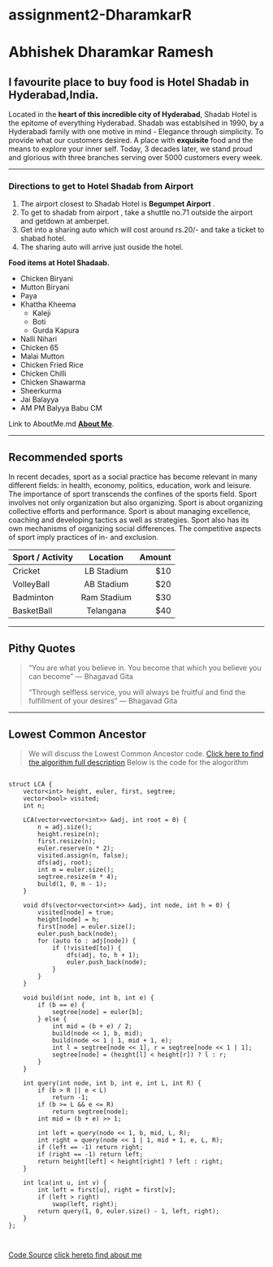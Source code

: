 # assignment2-DharamkarR

# Abhishek Dharamkar Ramesh

## I favourite place to buy food is Hotel Shadab in Hyderabad,India.

Located in the **heart of this incredible city of Hyderabad**, Shadab Hotel is the epitome of everything Hyderabad. Shadab was establsihed in 1990, by a Hyderabadi family with one motive in mind - Elegance through simplicity. To provide what our customers desired. A place with **exquisite** food and the means to explore your inner self. Today, 3 decades later, we stand proud and glorious with three branches serving over 5000 customers every week.


---

### Directions to get to Hotel Shadab from Airport

1. The airport closest to Shadab Hotel is **Begumpet Airport** .
2. To get to shadab from airport , take a shuttle  no.71 outside the airport and getdown at amberpet.
3. Get into a sharing auto which will cost around rs.20/- and take a ticket to shabad hotel.
4. The sharing auto will arrive just ouside the hotel.

**Food items at Hotel Shadaab.**

- Chicken Biryani
- Mutton Biryani
- Paya
- Khattha Kheema
    - Kaleji
    - Boti 
    - Gurda Kapura
- Nalli Nihari
- Chicken 65
- Malai Mutton
- Chicken Fried Rice
- Chicken Chilli
- Chicken Shawarma
- Sheerkurma
- Jai Balayya
- AM PM Balyya Babu CM

Link to AboutMe.md **[About Me](https://github.com/s546553/assignment2-DharamkarR/blob/main/AboutMe.md)**.

---
## Recommended sports

In recent decades, sport as a social practice has become relevant in many different fields: in health, economy, politics, education, work and leisure. The importance of sport transcends the confines of the sports field. Sport involves not only organization but also organizing. Sport is about organizing collective efforts and performance. Sport is about managing excellence, coaching and developing tactics as well as strategies. Sport also has its own mechanisms of organizing social differences. The competitive aspects of sport imply practices of in- and exclusion.


| Sport / Activity |  Location   | Amount |
| :--------------- | :---------: | -----: |
|     Cricket      | LB Stadium  |   $10  |
|    VolleyBall    | AB Stadium  |   $20  |
|    Badminton     | Ram Stadium |   $30  |
|    BasketBall    | Telangana   |   $40  |

---

## Pithy Quotes

> “You are what you believe in. You become that which you believe you can become” ― Bhagavad Gita
>
> “Through selfless service, you will always be fruitful and find the fulfillment of your desires” ― Bhagavad Gita
>

---
## Lowest Common Ancestor

> We will discuss the Lowest Common Ancestor code.
[Click here to find the algorithm full description](https://cp-algorithms.com/graph/lca.html)
Below is the code for the alogorithm

```

struct LCA {
    vector<int> height, euler, first, segtree;
    vector<bool> visited;
    int n;

    LCA(vector<vector<int>> &adj, int root = 0) {
        n = adj.size();
        height.resize(n);
        first.resize(n);
        euler.reserve(n * 2);
        visited.assign(n, false);
        dfs(adj, root);
        int m = euler.size();
        segtree.resize(m * 4);
        build(1, 0, m - 1);
    }

    void dfs(vector<vector<int>> &adj, int node, int h = 0) {
        visited[node] = true;
        height[node] = h;
        first[node] = euler.size();
        euler.push_back(node);
        for (auto to : adj[node]) {
            if (!visited[to]) {
                dfs(adj, to, h + 1);
                euler.push_back(node);
            }
        }
    }

    void build(int node, int b, int e) {
        if (b == e) {
            segtree[node] = euler[b];
        } else {
            int mid = (b + e) / 2;
            build(node << 1, b, mid);
            build(node << 1 | 1, mid + 1, e);
            int l = segtree[node << 1], r = segtree[node << 1 | 1];
            segtree[node] = (height[l] < height[r]) ? l : r;
        }
    }

    int query(int node, int b, int e, int L, int R) {
        if (b > R || e < L)
            return -1;
        if (b >= L && e <= R)
            return segtree[node];
        int mid = (b + e) >> 1;

        int left = query(node << 1, b, mid, L, R);
        int right = query(node << 1 | 1, mid + 1, e, L, R);
        if (left == -1) return right;
        if (right == -1) return left;
        return height[left] < height[right] ? left : right;
    }

    int lca(int u, int v) {
        int left = first[u], right = first[v];
        if (left > right)
            swap(left, right);
        return query(1, 0, euler.size() - 1, left, right);
    }
};



```

[Code Source](https://cp-algorithms.com/graph/lca.html)
[click hereto find about me](https://github.com/s546553/assignment2-DharamkarR/blob/main/AboutMe.md)




